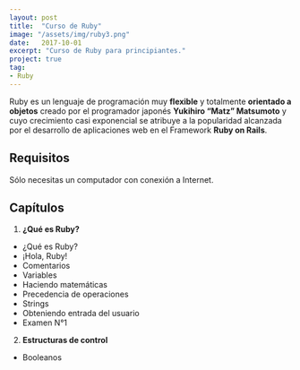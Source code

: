 ```yaml
---
layout: post
title:  "Curso de Ruby"
image: "/assets/img/ruby3.png"
date:   2017-10-01
excerpt: "Curso de Ruby para principiantes."
project: true
tag:
- Ruby
---
```


Ruby es un lenguaje de programación muy **flexible** y totalmente **orientado a objetos** creado por el programador japonés **Yukihiro “Matz” Matsumoto** y cuyo crecimiento casi exponencial se atribuye a la popularidad alcanzada por el desarrollo de aplicaciones web en el Framework **Ruby on Rails**.

## Requisitos

Sólo necesitas un computador con conexión a Internet.

## Capítulos

1. **¿Qué es Ruby?**
* ¿Qué es Ruby?
* ¡Hola, Ruby!
* Comentarios
* Variables
* Haciendo matemáticas
* Precedencia de operaciones
* Strings
* Obteniendo entrada del usuario
* Examen N°1
2. **Estructuras de control**
* Booleanos 
